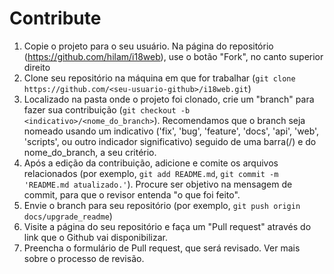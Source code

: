 # Contribute

1. Copie o projeto para o seu usuário. Na página do repositório (<https://github.com/hilam/i18web>), use o botão "Fork", no canto superior direito
2. Clone seu repositório na máquina em que for trabalhar (`git clone https://github.com/<seu-usuario-github>/i18web.git`)
3. Localizado na pasta onde o projeto foi clonado, crie um "branch" para fazer sua contribuição (`git checkout -b <indicativo>/<nome_do_branch>`). Recomendamos que o branch seja nomeado usando um indicativo ('fix', 'bug', 'feature', 'docs', 'api', 'web', 'scripts', ou outro indicador significativo) seguido de uma barra(/) e do nome_do_branch, a seu critério.
4. Após a edição da contribuição, adicione e comite os arquivos relacionados (por exemplo, `git add README.md`, `git commit -m 'README.md atualizado.'`). Procure ser objetivo na mensagem de commit, para que o revisor entenda "o que foi feito".
5. Envie o branch para seu repositório (por exemplo, `git push origin docs/upgrade_readme`)
6. Visite a página do seu repositório e faça um "Pull request" através do link que o Github vai disponibilizar.
7. Preencha o formulário de Pull request, que será revisado. Ver mais sobre o processo de revisão.

